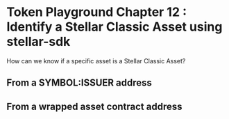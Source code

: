 # Token Playground Chapter 12 : Identify a Stellar Classic Asset using stellar-sdk
How can we know if a specific asset is a Stellar Classic Asset?
## From a SYMBOL:ISSUER address

## From a wrapped asset contract address